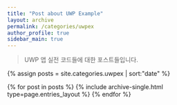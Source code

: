 ```yaml
---
title: "Post about UWP Example"
layout: archive
permalink: /categories/uwpex
author_profile: true
sidebar_main: true
---
```

> UWP 앱 실전 코드들에 대한 포스트들입니다.

{% assign posts = site.categories.uwpex | sort:"date" %}

{% for post in posts %}
  {% include archive-single.html type=page.entries_layout %}
{% endfor %}

